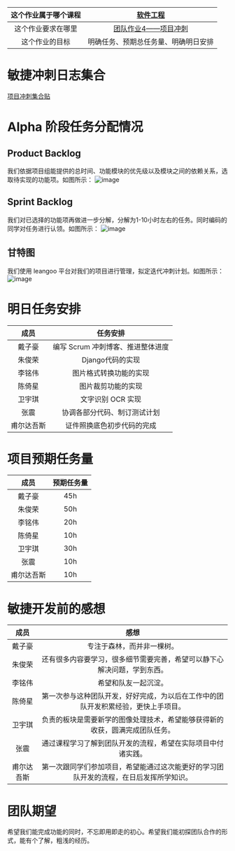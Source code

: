 | 这个作业属于哪个课程 | [软件工程](https://edu.cnblogs.com/campus/gdgy/CSGrade21-12) |
| :-----------------: |:---------------: |
| 这个作业要求在哪里 | [团队作业4——项目冲刺](https://edu.cnblogs.com/campus/gdgy/CSGrade21-12/homework/13020) |
| 这个作业的目标 | 明确任务、预期总任务量、明确明日安排 |

# 敏捷冲刺日志集合
[项目冲刺集合贴](https://www.cnblogs.com/notingblogs/p/17840948.html)

# Alpha 阶段任务分配情况

## Product Backlog
我们依据项目组能提供的总时间、功能模块的优先级以及模块之间的依赖关系，选取待实现的功能项。如图所示：
![image](https://img2023.cnblogs.com/blog/3270285/202311/3270285-20231116202046989-140419401.png)

## Sprint Backlog
我们对已选择的功能项再做进一步分解，分解为1-10小时左右的任务。同时编码的同学对任务进行认领。如图所示：
![image](https://img2023.cnblogs.com/blog/3270285/202311/3270285-20231116202113684-670697958.png)

## 甘特图
我们使用 leangoo 平台对我们的项目进行管理，拟定迭代冲刺计划。如图所示：
![image](https://img2023.cnblogs.com/blog/3270285/202311/3270285-20231116143653555-1430779567.png)

# 明日任务安排
| 成员 | 任务安排 |
|:----:|:---:|
| 戴子豪 | 编写 Scrum 冲刺博客、推进整体进度 |
| 朱俊荣 | Django代码的实现 |
| 李铭伟 | 图片格式转换功能的实现 |
| 陈倚星 | 图片裁剪功能的实现 |
| 卫宇琪 | 文字识别 OCR 实现 |
| 张震 | 协调各部分代码、制订测试计划 |
| 甫尔达吾斯 | 证件照换底色初步代码的完成 |
# 项目预期任务量
| 成员 | 预期任务量 |
|:----:|:---:|
| 戴子豪 | 45h |
| 朱俊荣 | 50h |
| 李铭伟 | 20h |
| 陈倚星 | 10h |
| 卫宇琪 | 30h |
| 张震 |10h |
| 甫尔达吾斯 | 10h |
# 敏捷开发前的感想
| 成员 | 感想|
|:----:|:---:|
| 戴子豪 | 专注于森林，而并非一棵树。 |
| 朱俊荣 | 还有很多内容要学习，很多细节需要完善，希望可以静下心解决问题，学到东西。 |
| 李铭伟 | 希望和队友一起沉淀。 |
| 陈倚星 | 第一次参与这种团队开发，好好完成，为以后在工作中的团队开发积累经验，更快上手项目。 |
| 卫宇琪 |  负责的板块是需要新学的图像处理技术，希望能够获得新的收获，圆满完成团队任务。 |
| 张震 | 通过课程学习了解到团队开发的流程，希望在实际项目中付诸实践。 |
| 甫尔达吾斯 | 第一次跟同学们参加项目，希望能通过这次能更好的学习团队开发的流程，在日后发挥所学知识。 |
# 团队期望
希望我们能完成功能的同时，不忘即用即走的初心。希望我们能初探团队合作的形式，能有个了解，粗浅的经历。